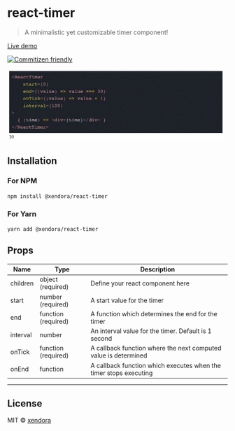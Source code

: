 # react-timer
> A minimalistic yet customizable timer component!

[Live demo](https://xendora.github.io/react-timer/examples)

[![Commitizen friendly](https://img.shields.io/badge/commitizen-friendly-brightgreen.svg)](http://commitizen.github.io/cz-cli/)

![Basic Timer with 100ms interval](docs/images/incremental-counter.gif "Basic Timer with 100ms interval")

## Installation
### For NPM

```
npm install @xendora/react-timer
```

### For Yarn

```
yarn add @xendora/react-timer
```

## Props
| Name  | Type |  Description |
| ------------- | ------------- | ------------- |
| children  | object (required)  |    Define your react component here           |
| start | number (required)  | A start value for the timer               |
| end | function (required)  | A function which determines the end for the timer              |
| interval | number | An interval value for the timer. Default is 1 second               |
| onTick | function (required)  | A callback function where the next computed value is determined               |
| onEnd | function   | A callback function which executes when the timer stops executing               |
---

## License

MIT © [xendora](https://github.com/xendora)
